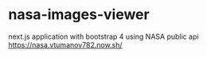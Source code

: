 # nasa-images-viewer
next.js application with bootstrap 4 using NASA public api
https://nasa.vtumanov782.now.sh/

